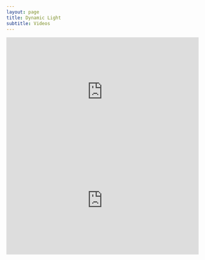 ```yaml
---
layout: page
title: Dynamic Light
subtitle: Videos
---
```

<div style="position:relative;height:0;padding-bottom:56.25%">
  <iframe src="https://www.youtube.com/embed/szYp62AHbGQ?ecver=2" style="position:absolute;width:100%;height:100%;left:0" width="640" height="360" frameborder="0" allow="autoplay; encrypted-media" allowfullscreen>
  </iframe>
</div>

<div style="position:relative;height:0;padding-bottom:56.25%">
  <iframe src="https://www.youtube.com/embed/BhNg6djiNUo?autoplay=1" style="position:absolute;width:100%;height:100%;left:0"
    width="420" height="315" frameborder="0" allow="autoplay; encrypted-media" allowfullscreen
  </iframe>
</div>
